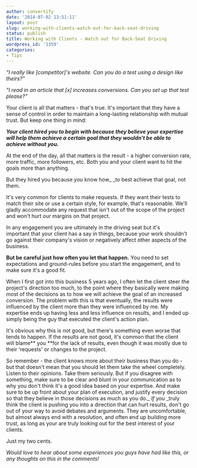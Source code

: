 ```yaml
---
author: convertify
date: '2014-07-02 13:51:11'
layout: post
slug: working-with-clients-watch-out-for-back-seat-driving
status: publish
title: Working with Clients - Watch out for Back-Seat Driving
wordpress_id: '1359'
categories:
- Tips
---
```

_"I really like [competitor]'s website. Can you do a test using a design like theirs?"_

_"I read in an article that [x] increases conversions. Can you set up that test please?"_

Your client is all that matters - that's true. It's important that they have a sense of control in order to maintain a long-lasting relationship with mutual trust. But keep one thing in mind:

_**Your client hired you to begin with because they believe your expertise will help them achieve a certain goal that they wouldn't be able to achieve without you.**_

At the end of the day, all that matters is the result - a higher conversion rate, more traffic, more followers, etc. Both you and your client want to hit the goals more than anything.

But they hired you because _you_ know how_ _to best achieve that goal, not them.

It's very common for clients to make requests. If they want their tests to match their site or use a certain style, for example, that's reasonable. We'll gladly accommodate any request that isn't out of the scope of the project and won't hurt our margins on that project.

In any engagement you are ultimately in the driving seat but it's important that your client has a say in things, because your work shouldn't go against their company's vision or negatively affect other aspects of the business.

**But be careful just how often you let that happen.** You need to set expectations and ground-rules before you start the engagement, and to make sure it's a good fit.

When I first got into this business 5 years ago, I often let the client steer the project's direction too much, to the point where they basically were making most of the decisions as to how we will achieve the goal of an increased conversion. The problem with this is that eventually, the results were influenced by the client more than they were influenced by me. My expertise ends up having less and less influence on results, and I ended up simply being the guy that executed the client's action plan.

It's obvious why this is not good, but there's something even worse that tends to happen. If the results are not good, it's common that the client will blame** you **for the lack of results, even though it was mostly due to their 'requests' or changes to the project.

So remember - the client knows more about their business than you do - but that doesn't mean that you should let them take the wheel completely. Listen to their opinions. Take them seriously. But if you disagree with something, make sure to be clear and blunt in your communication as to why you don't think it's a good idea based on your expertise. And make sure to be up front about your plan of execution, and justify every decision so that they believe in those decisions as much as you do._ _If you_ _truly think the client is pushing you into a direction that can hurt results, don't go out of your way to avoid debates and arguments. They are uncomfortable, but almost always end with a resolution, and often end up building more trust, as long as your are truly looking out for the best interest of your clients.

Just my two cents.

_Would love to hear about some experiences you guys have had like this, or any thoughts on this in the comments!_
